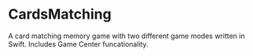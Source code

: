 # CardsMatching
A card matching memory game with two different game modes written in Swift. Includes Game Center funcationality.
